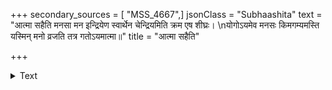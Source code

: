 +++
secondary_sources = [ "MSS_4667",]
jsonClass = "Subhaashita"
text = "आत्मा सहैति मनसा मन इन्द्रियेण स्वार्थेन चेन्द्रियमिति क्रम एष शीघ्रः।  \nयोगोऽयमेव मनसः किमगम्यमस्ति यस्मिन् मनो व्रजति तत्र गतोऽयमात्मा॥"
title = "आत्मा सहैति"

+++

<details><summary>Text</summary>

आत्मा सहैति मनसा मन इन्द्रियेण स्वार्थेन चेन्द्रियमिति क्रम एष शीघ्रः।  
योगोऽयमेव मनसः किमगम्यमस्ति यस्मिन् मनो व्रजति तत्र गतोऽयमात्मा॥
</details>
